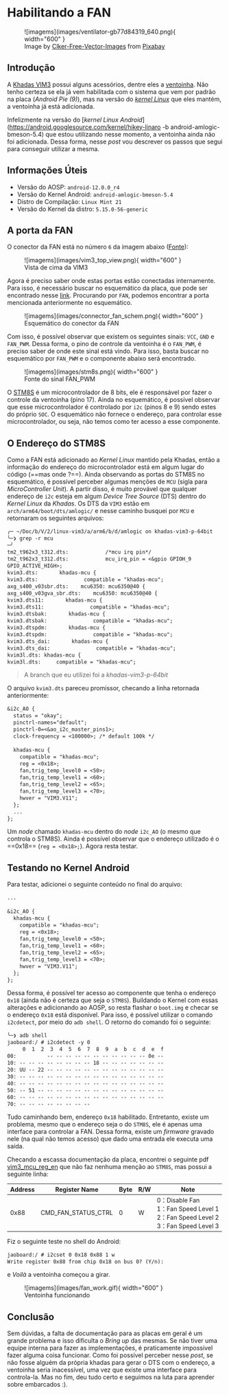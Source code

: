 # Habilitando a FAN

<figure markdown>
  ![imagems](images/ventilator-gb77d84319_640.png){ width="600" }
  <figcaption>
  Image by <a href="https://pixabay.com/users/clker-free-vector-images-3736/?utm_source=link-attribution&amp;utm_medium=referral&amp;utm_campaign=image&amp;utm_content=304929">Clker-Free-Vector-Images</a> from <a href="https://pixabay.com//?utm_source=link-attribution&amp;utm_medium=referral&amp;utm_campaign=image&amp;utm_content=304929">Pixabay</a>
  </figcaption>
</figure>

## Introdução

A [Khadas VIM3](https://www.khadas.com/vim3) possui alguns acessórios, dentre eles a [ventoinha](https://www.khadas.com/product-page/3705-cooling-fan). Não tenho certeza se ela já vem habilitada com o sistema que vem por padrão na placa (*Android Pie (9)*), mas na versão do [*kernel Linux*](https://github.com/khadas/khadas-linux-kernel) que eles mantém, a ventoinha já está adicionada. 

Infelizmente na versão do [*kernel Linux Android*](https://android.googlesource.com/kernel/hikey-linaro -b android-amlogic-bmeson-5.4) que estou utilizando nesse momento, a ventoinha ainda não foi adicionada. Dessa forma, nesse *post* vou descrever os passos que segui para conseguir utilizar a mesma.


## Informações Úteis

- Versão do AOSP: `android-12.0.0_r4`
- Versão do Kernel Android: `android-amlogic-bmeson-5.4`
- Distro de Compilação: `Linux Mint 21`
- Versão do Kernel da distro: `5.15.0-56-generic`

## A porta da FAN

O conector da FAN está no número `6` da imagem abaixo ([Fonte](https://docs.khadas.com/products/sbc/vim3/hardware/interfaces)):

<figure markdown>
  ![imagems](images/vim3_top_view.png){ width="600" }
  <figcaption>
  Vista de cima da VIM3 
  </figcaption>
</figure>

Agora é preciso saber onde estas portas estão conectadas internamente. Para isso, é necessário buscar no esquemático da placa, que pode ser encontrado nesse [link](https://dl.khadas.com/products/vim3/schematic/). Procurando por `FAN`, podemos encontrar a porta mencionada anteriormente no esquemático.

<figure markdown>
  ![imagems](images/connector_fan_schem.png){ width="600" }
  <figcaption>
  Esquemático do conector da FAN
  </figcaption>
</figure>

Com isso, é possível observar que existem os seguintes sinais: `VCC`, `GND` e `FAN_PWM`. Dessa forma, o pino de controle da ventoinha é o `FAN_PWM`, é preciso saber de onde este sinal está vindo. Para isso, basta buscar no esquemático por `FAN_PWM` e o componente abaixo será encontrado.

<figure markdown>
  ![imagems](images/stm8s.png){ width="600" }
  <figcaption>
  Fonte do sinal FAN_PWM
  </figcaption>
</figure>

O [STM8S](https://www.st.com/en/microcontrollers-microprocessors/stm8s-series.html) é um microcontrolador de 8 bits, ele é responsável por fazer o controle da ventoinha (pino 17). Ainda no esquemático, é possível observar que esse microcontrolador é controlado por `i2c` (pinos 8 e 9) sendo estes do próprio `SOC`. O esquemático não fornece o endereço, para controlar esse microcontrolador, ou seja, não temos como ter acesso a esse componente.

## O Endereço do STM8S

Como a FAN está adicionado ao *Kernel Linux* mantido pela Khadas, então a informação do endereço do microcontrolador está em algum lugar do código (==mas onde ?==). Ainda observando as portas do STM8S no esquemático, é possível perceber algumas menções de `MCU` (sigla para *MicroController Unit*). A partir disso, é muito provável que qualquer endereço de `i2c` esteja em algum *Device Tree Source* (DTS) dentro do *Kernel Linux* da *Khadas*. Os DTS da `VIM3` estão em `arch/arm64/boot/dts/amlogic/` e nesse caminho busquei por `MCU`  e retornaram os seguintes arquivos: 

```{.sh}
╭─ ~/Doc/b/V/2/linux-vim3/a/arm6/b/d/amlogic on khadas-vim3-p-64bit 
╰─❯ grep -r mcu                                                              ─╯
tm2_t962x3_t312.dts:			/*mcu irq pin*/
tm2_t962x3_t312.dts:			mcu_irq_pin = <&gpio GPIOH_9 GPIO_ACTIVE_HIGH>;
kvim3.dts:       khadas-mcu {
kvim3.dts:               compatible = "khadas-mcu";
axg_s400_v03sbr.dts:	mcu6350: mcu6350@40 {
axg_s400_v03gva_sbr.dts:	mcu6350: mcu6350@40 {
kvim3.dts11:       khadas-mcu {
kvim3.dts11:               compatible = "khadas-mcu";
kvim3.dtsbak:       khadas-mcu {
kvim3.dtsbak:               compatible = "khadas-mcu";
kvim3.dtspdm:       khadas-mcu {
kvim3.dtspdm:               compatible = "khadas-mcu";
kvim3.dts_dai:       khadas-mcu {
kvim3.dts_dai:               compatible = "khadas-mcu";
kvim3l.dts:	khadas-mcu {
kvim3l.dts:		compatible = "khadas-mcu";
```

> A branch que eu utilizei foi a *khadas-vim3-p-64bit*

O arquivo `kvim3.dts` pareceu promissor, checando a linha retornada anteriormente:

```{.dts title=kvim3.dts}
&i2c_AO {
  status = "okay";
  pinctrl-names="default";
  pinctrl-0=<&ao_i2c_master_pins1>;
  clock-frequency = <100000>; /* default 100k */

  khadas-mcu {
    compatible = "khadas-mcu";
    reg = <0x18>;
    fan,trig_temp_level0 = <50>;
    fan,trig_temp_level1 = <60>;
    fan,trig_temp_level2 = <65>;
    fan,trig_temp_level3 = <70>;
    hwver = "VIM3.V11";
  };
  ...
};
```
Um *node* chamado `khadas-mcu` dentro do *node* `i2c_AO` (o mesmo que controla o STM8S). Ainda é possível observar que o endereço utilizado é o ==0x18== (`reg = <0x18>;`). Agora resta testar.

## Testando no Kernel Android

Para testar, adicionei o seguinte conteúdo no final do arquivo:

```{.dts title=arch/arm64/boot/dts/amlogic/meson-g12b-a311d-khadas-vim3.dts}
...

&i2c_AO {
  khadas-mcu {
    compatible = "khadas-mcu";
    reg = <0x18>;
    fan,trig_temp_level0 = <50>;
    fan,trig_temp_level1 = <60>;
    fan,trig_temp_level2 = <65>;
    fan,trig_temp_level3 = <70>;
    hwver = "VIM3.V11";
  };
};
```

Dessa forma, é possível ter acesso ao componente que tenha o endereço `0x18` (ainda não é certeza que seja o `STM8S`). Buildando o Kernel com essas alterações e adicionando ao AOSP, so resta flashar o `boot.img` e checar se o endereço `0x18` está disponível. Para isso, é possível utilizar o comando `i2cdetect`, por meio do `adb shell`. O retorno do comando foi o seguinte:

```{.sh}
╰─❯ adb shell
jaoboard:/ # i2cdetect -y 0                                                    
     0  1  2  3  4  5  6  7  8  9  a  b  c  d  e  f
00:          -- -- -- -- -- -- -- -- -- -- -- 0e --
10: -- -- -- -- -- -- -- -- 18 -- -- -- -- -- -- --
20: UU -- 22 -- -- -- -- -- -- -- -- -- -- -- -- --
30: -- -- -- -- -- -- -- -- -- -- -- -- -- -- -- --
40: -- -- -- -- -- -- -- -- -- -- -- -- -- -- -- --
50: -- 51 -- -- -- -- -- -- -- -- -- -- -- -- -- --
60: -- -- -- -- -- -- -- -- -- -- -- -- -- -- -- --
70: -- -- -- -- -- -- -- --       
```
Tudo caminhando bem, endereço `0x18` habilitado. Entretanto, existe um problema, mesmo que o endereço seja o do `STM8S`, ele é apenas uma interface para controlar a FAN. Dessa forma, existe um *firmware* gravado nele (na qual não temos acesso) que dado uma entrada ele executa uma saída.

Checando a escassa documentação da placa, encontrei o seguinte pdf [vim3_mcu_reg_en](https://dl.khadas.com/products/vim3/mcu/vim3_mcu_reg_en.pdf) que não faz nenhuma menção ao `STM8S`, mas possui a seguinte linha:

| Address 	| Register Name       	| Byte 	| R/W 	| Note                                                                                   	|
|---------	|---------------------	|------	|-----	|----------------------------------------------------------------------------------------	|
| 0x88    	| CMD_FAN_STATUS_CTRL 	| 0    	| W   	| 0：Disable Fan<br>1：Fan Speed Level 1<br>2：Fan Speed Level 2<br>3：Fan Speed Level 3 	|

Fiz o seguinte teste no shell do Android:

```{.sh}
jaoboard:/ # i2cset 0 0x18 0x88 1 w                                            
Write register 0x88 from chip 0x18 on bus 0? (Y/n):
```

e *Voilà* a ventoinha começou a girar.

<figure markdown>
  ![imagems](images/fan_work.gif){ width="600" }
  <figcaption>
  Ventoinha funcionando
  </figcaption>
</figure>

## Conclusão

Sem dúvidas, a falta de documentação para as placas em geral é um grande problema e isso dificulta o *Bring up* das mesmas. Se não tiver uma equipe interna para fazer as implementações, é praticamente impossível fazer alguma coisa funcionar. Como foi possível perceber nesse *post*, se não fosse alguém da própria khadas para gerar o DTS com o endereço, a ventoinha seria inacessível, uma vez que existe uma interface para controla-la. Mas no fim, deu tudo certo e seguimos na luta para aprender sobre embarcados :).